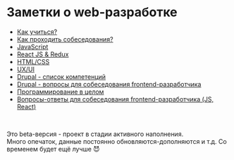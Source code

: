 # Заметки о web-разработке #

- [Как учиться?](/Learning.md)
- [Как проходить собеседования?](/Interview%20-%20notes.md)
- [JavaScript](/Interview%20questions%20-%20JS.md)
- [React JS & Redux](/Interview%20questions%20-%20React%20JS.md)
- [HTML/CSS](/Interview%20%20questions%20-%20HTML-CSS.md)
- [UX/UI](/Interview%20questions%20-%20UX-UI.md)
- [Drupal - список компетенций](/List%20of%20competencies%20-%20Drupal.md)
- [Drupal - вопросы для собеседования frontend-разработчика](/Interview%20questions%20-%20Drupal%207-8.md)
- [Программирование в целом](/Interview%20questions%20-%20Programming.md)
- [Вопросы-ответы для собеседования frontend-разработчика (JS, React)](/Interview%20questions%20-%20Questions.md)

<br>

Это beta-версия - проект в стадии активного наполнения. <br>
Много опечаток, данные постоянно обновляются-дополняются и т.д. Со временем будет ещё лучше :smiling_imp: 

